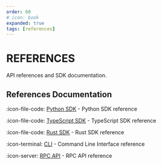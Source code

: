 ```yaml
---
order: 60
# icon: book
expanded: true
tags: [references]
---
```


# REFERENCES

API references and SDK documentation.

## References Documentation

:icon-file-code: [Python SDK](python-sdk.md) - Python SDK reference

:icon-file-code: [TypeScript SDK](typescript-sdk.md) - TypeScript SDK reference

:icon-file-code: [Rust SDK](rust-sdk.md) - Rust SDK reference

:icon-terminal: [CLI](cli.md) - Command Line Interface reference

:icon-server: [RPC API](rpc-api.md) - RPC API reference
